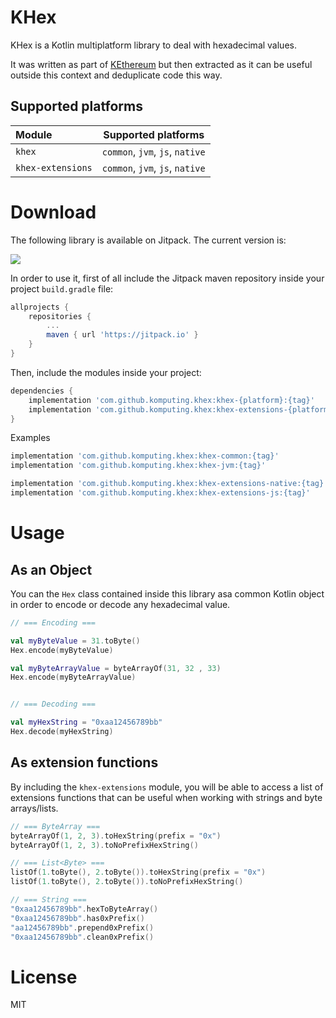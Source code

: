 # KHex
KHex is a Kotlin multiplatform library to deal with hexadecimal values.

It was written as part of [KEthereum](https://github.com/komputing/KEthereum) but then extracted as it can be useful 
outside this context and deduplicate code this way.

## Supported platforms
| Module | Supported platforms |
| :------- | :-------: |
| `khex` | `common`, `jvm`, `js`, `native` |
| `khex-extensions` | `common`, `jvm`, `js`, `native` | 

# Download
The following library is available on Jitpack. The current version is: 

[![](https://jitpack.io/v/komputing/KHex.svg)](https://jitpack.io/#komputing/KHex)

In order to use it, first of all include the Jitpack maven repository inside your project `build.gradle` file: 

```groovy
allprojects {
    repositories {
        ...
        maven { url 'https://jitpack.io' }
    }
}
```

Then, include the modules inside your project: 

```groovy
dependencies {
    implementation 'com.github.komputing.khex:khex-{platform}:{tag}'
    implementation 'com.github.komputing.khex:khex-extensions-{platform}:{tag}'
}
```

Examples
```groovy
implementation 'com.github.komputing.khex:khex-common:{tag}'
implementation 'com.github.komputing.khex:khex-jvm:{tag}'

implementation 'com.github.komputing.khex:khex-extensions-native:{tag}'
implementation 'com.github.komputing.khex:khex-extensions-js:{tag}'
```

# Usage
## As an Object
You can the `Hex` class contained inside this library asa common Kotlin object in order to encode or decode any 
hexadecimal value.
 
```kotlin
// === Encoding ===

val myByteValue = 31.toByte()
Hex.encode(myByteValue)

val myByteArrayValue = byteArrayOf(31, 32 , 33)
Hex.encode(myByteArrayValue)


// === Decoding ===

val myHexString = "0xaa12456789bb"
Hex.decode(myHexString)
```

## As extension functions
By including the `khex-extensions` module, you will be able to access a list of extensions functions that can be useful when 
working with strings and byte arrays/lists.

```kotlin
// === ByteArray ===
byteArrayOf(1, 2, 3).toHexString(prefix = "0x")
byteArrayOf(1, 2, 3).toNoPrefixHexString()

// === List<Byte> ===
listOf(1.toByte(), 2.toByte()).toHexString(prefix = "0x")
listOf(1.toByte(), 2.toByte()).toNoPrefixHexString()

// === String ===
"0xaa12456789bb".hexToByteArray()
"0xaa12456789bb".has0xPrefix()
"aa12456789bb".prepend0xPrefix()
"0xaa12456789bb".clean0xPrefix()

```  

# License
MIT
